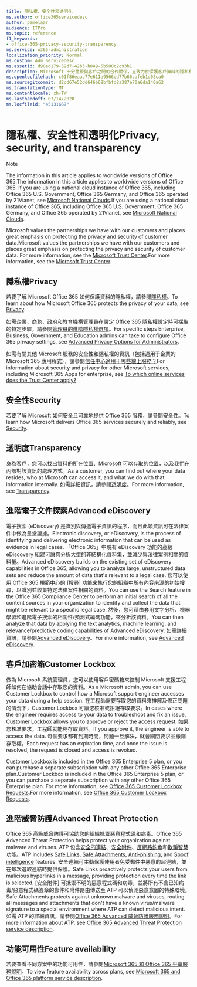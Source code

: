 ```yaml
---
title: 隱私權、安全性和透明化
ms.author: office365servicedesc
author: pamelaar
audience: ITPro
ms.topic: reference
f1_keywords:
- office-365-privacy-security-transparency
ms.service: o365-administration
localization_priority: Normal
ms.custom: Adm_ServiceDesc
ms.assetid: d90ed179-59d7-42b3-b849-5b580c2c93b1
description: Microsoft 十分重視與客戶之間的合作關係，且致力於保護客戶資料的隱私和安全性。 如需詳細資訊，請參閱 Microsoft 信任中心。
ms.openlocfilehash: c01f86eaac77e611a9566dd77b66cafeb1d03ca0
ms.sourcegitcommit: d2cd67e52dd646b68bfbfd8a387e70a6da140a62
ms.translationtype: MT
ms.contentlocale: zh-TW
ms.lasthandoff: 07/14/2020
ms.locfileid: "45131667"
---
```

# <a name="privacy-security-and-transparency"></a><span data-ttu-id="7baac-104">隱私權、安全性和透明化</span><span class="sxs-lookup"><span data-stu-id="7baac-104">Privacy, security, and transparency</span></span>

> [!NOTE]
> <span data-ttu-id="7baac-105">The information in this article applies to worldwide versions of Office 365.</span><span class="sxs-lookup"><span data-stu-id="7baac-105">The information in this article applies to worldwide versions of Office 365.</span></span> <span data-ttu-id="7baac-106">If you are using a national cloud instance of Office 365, including Office 365 U.S. Government, Office 365 Germany, and Office 365 operated by 21Vianet, see [Microsoft National Clouds](https://go.microsoft.com/fwlink/?linkid=841582).</span><span class="sxs-lookup"><span data-stu-id="7baac-106">If you are using a national cloud instance of Office 365, including Office 365 U.S. Government, Office 365 Germany, and Office 365 operated by 21Vianet, see [Microsoft National Clouds](https://go.microsoft.com/fwlink/?linkid=841582).</span></span> 
  
<span data-ttu-id="7baac-107">Microsoft values the partnerships we have with our customers and places great emphasis on protecting the privacy and security of customer data.</span><span class="sxs-lookup"><span data-stu-id="7baac-107">Microsoft values the partnerships we have with our customers and places great emphasis on protecting the privacy and security of customer data.</span></span> <span data-ttu-id="7baac-108">For more information, see the [Microsoft Trust Center](https://go.microsoft.com/fwlink/?LinkID=717951&amp;clcid=0x409).</span><span class="sxs-lookup"><span data-stu-id="7baac-108">For more information, see the [Microsoft Trust Center](https://go.microsoft.com/fwlink/?LinkID=717951&amp;clcid=0x409).</span></span>
  
## <a name="privacy"></a><span data-ttu-id="7baac-109">隱私權</span><span class="sxs-lookup"><span data-stu-id="7baac-109">Privacy</span></span>

<span data-ttu-id="7baac-110">若要了解 Microsoft Office 365 如何保護資料的隱私權，請參閱[隱私權](https://go.microsoft.com/fwlink/?LinkID=717953&amp;clcid=0x409)。</span><span class="sxs-lookup"><span data-stu-id="7baac-110">To learn about how Microsoft Office 365 protects the privacy of your data, see [Privacy](https://go.microsoft.com/fwlink/?LinkID=717953&amp;clcid=0x409).</span></span> 
  
<span data-ttu-id="7baac-111">如需企業、商務、政府和教育機構管理員在設定 Office 365 隱私權設定時可採取的特定步驟，請參閱[管理員的進階隱私權選項](https://go.microsoft.com/fwlink/p/?LinkID=285202)。</span><span class="sxs-lookup"><span data-stu-id="7baac-111">For specific steps Enterprise, Business, Government, and Education admins can take to configure Office 365 privacy settings, see [Advanced Privacy Options for Administrators](https://go.microsoft.com/fwlink/p/?LinkID=285202).</span></span>
  
<span data-ttu-id="7baac-112">如需有關其他 Microsoft 服務的安全性和隱私權的資訊（包括適用于企業的 Microsoft 365 應用程式），請參閱[信任中心適用于哪些線上服務？](https://www.microsoft.com/trustcenter/default.aspx)</span><span class="sxs-lookup"><span data-stu-id="7baac-112">For information about security and privacy for other Microsoft services, including Microsoft 365 Apps for enterprise, see [To which online services does the Trust Center apply?](https://www.microsoft.com/trustcenter/default.aspx)</span></span>
  
## <a name="security"></a><span data-ttu-id="7baac-113">安全性</span><span class="sxs-lookup"><span data-stu-id="7baac-113">Security</span></span>

<span data-ttu-id="7baac-114">若要了解 Microsoft 如何安全且可靠地提供 Office 365 服務，請參閱[安全性](https://go.microsoft.com/fwlink/?LinkID=717954&amp;clcid=0x409)。</span><span class="sxs-lookup"><span data-stu-id="7baac-114">To learn how Microsoft delivers Office 365 services securely and reliably, see [Security](https://go.microsoft.com/fwlink/?LinkID=717954&amp;clcid=0x409).</span></span>
  
## <a name="transparency"></a><span data-ttu-id="7baac-115">透明度</span><span class="sxs-lookup"><span data-stu-id="7baac-115">Transparency</span></span>

<span data-ttu-id="7baac-116">身為客戶，您可以找出資料的所在位置、Microsoft 可以存取的位置，以及我們在內部對該資訊的處理方式。</span><span class="sxs-lookup"><span data-stu-id="7baac-116">As a customer, you can find out where your data resides, who at Microsoft can access it, and what we do with that information internally.</span></span> <span data-ttu-id="7baac-117">如需詳細資訊，請參閱[透明度](https://go.microsoft.com/fwlink/?LinkID=717955&amp;clcid=0x409)。</span><span class="sxs-lookup"><span data-stu-id="7baac-117">For more information, see [Transparency](https://go.microsoft.com/fwlink/?LinkID=717955&amp;clcid=0x409).</span></span>
  
## <a name="advanced-ediscovery"></a><span data-ttu-id="7baac-118">進階電子文件探索</span><span class="sxs-lookup"><span data-stu-id="7baac-118">Advanced eDiscovery</span></span>

<span data-ttu-id="7baac-119">電子搜索 (eDiscovery) 是識別與傳遞電子資訊的程序，而且此類資訊可在法律案件中做為呈堂證據。</span><span class="sxs-lookup"><span data-stu-id="7baac-119">Electronic discovery, or eDiscovery, is the process of identifying and delivering electronic information that can be used as evidence in legal cases.</span></span> <span data-ttu-id="7baac-120">「Office 365」中現有 eDiscovery 功能的高級 eDiscovery 組建可讓您分析大型的非結構化資料集，並減少與法律案例相關的資料量。</span><span class="sxs-lookup"><span data-stu-id="7baac-120">Advanced eDiscovery builds on the existing set of eDiscovery capabilities in Office 365, allowing you to analyze large, unstructured data sets and reduce the amount of data that's relevant to a legal case.</span></span> <span data-ttu-id="7baac-121">您可以使用 Office 365 規範中心的 [搜尋] 功能來執行您的組織中所有內容來源的初始搜尋，以識別並收集特定法律案件相關的資料。</span><span class="sxs-lookup"><span data-stu-id="7baac-121">You can use the Search feature in the Office 365 Compliance Center to perform an initial search of all the content sources in your organization to identify and collect the data that might be relevant to a specific legal case.</span></span> <span data-ttu-id="7baac-122">然後，您可藉由套用文字分析、機器學習和進階電子搜索的相關性/預測式編碼功能，來分析該資料。</span><span class="sxs-lookup"><span data-stu-id="7baac-122">You can then analyze that data by applying the text analytics, machine learning, and relevance/predictive coding capabilities of Advanced eDiscovery.</span></span> <span data-ttu-id="7baac-123">如需詳細資訊，請參閱[Advanced eDiscovery](https://go.microsoft.com/fwlink/?LinkID=717971&amp;clcid=0x409)。</span><span class="sxs-lookup"><span data-stu-id="7baac-123">For more information, see [Advanced eDiscovery](https://go.microsoft.com/fwlink/?LinkID=717971&amp;clcid=0x409).</span></span>
  
## <a name="customer-lockbox"></a><span data-ttu-id="7baac-124">客戶加密箱</span><span class="sxs-lookup"><span data-stu-id="7baac-124">Customer Lockbox</span></span>

<span data-ttu-id="7baac-125">做為 Microsoft 系統管理員，您可以使用客戶密碼箱來控制 Microsoft 支援工程師如何在協助會話中存取您的資料。</span><span class="sxs-lookup"><span data-stu-id="7baac-125">As a Microsoft admin, you can use Customer Lockbox to control how a Microsoft support engineer accesses your data during a help session.</span></span> <span data-ttu-id="7baac-126">在工程師需要存取您的資料來排解及修正問題的情況下，Customer Lockbox 可讓您核准或拒絕存取要求。</span><span class="sxs-lookup"><span data-stu-id="7baac-126">In cases where the engineer requires access to your data to troubleshoot and fix an issue, Customer Lockbox allows you to approve or reject the access request.</span></span> <span data-ttu-id="7baac-127">如果您核准要求，工程師就能夠存取資料。</span><span class="sxs-lookup"><span data-stu-id="7baac-127">If you approve it, the engineer is able to access the data.</span></span> <span data-ttu-id="7baac-128">每個要求都有到期時間，問題一旦解決，就會關閉要求並撤銷存取權。</span><span class="sxs-lookup"><span data-stu-id="7baac-128">Each request has an expiration time, and once the issue is resolved, the request is closed and access is revoked.</span></span>
  
<span data-ttu-id="7baac-129">Customer Lockbox is included in the Office 365 Enterprise 5 plan, or you can purchase a separate subscription with any other Office 365 Enterprise plan.</span><span class="sxs-lookup"><span data-stu-id="7baac-129">Customer Lockbox is included in the Office 365 Enterprise 5 plan, or you can purchase a separate subscription with any other Office 365 Enterprise plan.</span></span> <span data-ttu-id="7baac-130">For more information, see [Office 365 Customer Lockbox Requests](https://go.microsoft.com/fwlink/?LinkID=717969&amp;clcid=0x409).</span><span class="sxs-lookup"><span data-stu-id="7baac-130">For more information, see [Office 365 Customer Lockbox Requests](https://go.microsoft.com/fwlink/?LinkID=717969&amp;clcid=0x409).</span></span>
  
## <a name="advanced-threat-protection"></a><span data-ttu-id="7baac-131">進階威脅防護</span><span class="sxs-lookup"><span data-stu-id="7baac-131">Advanced Threat Protection</span></span>

<span data-ttu-id="7baac-132">Office 365 高級威脅防護可協助您的組織抵禦惡意程式碼和病毒。</span><span class="sxs-lookup"><span data-stu-id="7baac-132">Office 365 Advanced Threat Protection helps protect your organization against malware and viruses.</span></span> <span data-ttu-id="7baac-133">ATP 包含[安全的連結](https://docs.microsoft.com/office365/securitycompliance/atp-safe-links)、[安全附件](https://docs.microsoft.com/office365/securitycompliance/atp-safe-attachments)、[反網路釣魚](https://docs.microsoft.com/office365/securitycompliance/atp-anti-phishing)和[欺騙智慧](https://docs.microsoft.com/office365/securitycompliance/learn-about-spoof-intelligence)功能。</span><span class="sxs-lookup"><span data-stu-id="7baac-133">ATP includes [Safe Links](https://docs.microsoft.com/office365/securitycompliance/atp-safe-links), [Safe Attachments](https://docs.microsoft.com/office365/securitycompliance/atp-safe-attachments), [Anti-phishing](https://docs.microsoft.com/office365/securitycompliance/atp-anti-phishing), and [Spoof intelligence](https://docs.microsoft.com/office365/securitycompliance/learn-about-spoof-intelligence) features.</span></span> <span data-ttu-id="7baac-134">安全連結可主動保護使用者免受郵件中惡意的超連結，並在每次選取連結時提供保護。</span><span class="sxs-lookup"><span data-stu-id="7baac-134">Safe Links proactively protects your users from malicious hyperlinks in a message, providing protection every time the link is selected.</span></span> <span data-ttu-id="7baac-135">[安全附件] 可抵禦不明的惡意程式碼和病毒，並將所有不含已知病毒/惡意程式碼簽章的郵件和附件路由傳送至 ATP 可以偵測惡意意圖的特殊環境。</span><span class="sxs-lookup"><span data-stu-id="7baac-135">Safe Attachments protects against unknown malware and viruses, routing all messages and attachments that don't have a known virus/malware signature to a special environment where ATP can detect malicious intent.</span></span> <span data-ttu-id="7baac-136">如需 ATP 的詳細資訊，請參閱[Office 365 Advanced 威脅防護服務說明](../office-365-advanced-threat-protection-service-description.md)。</span><span class="sxs-lookup"><span data-stu-id="7baac-136">For more information about ATP, see [Office 365 Advanced Threat Protection service description](../office-365-advanced-threat-protection-service-description.md).</span></span>
  
## <a name="feature-availability"></a><span data-ttu-id="7baac-137">功能可用性</span><span class="sxs-lookup"><span data-stu-id="7baac-137">Feature availability</span></span>

<span data-ttu-id="7baac-138">若要查看不同方案中的功能可用性，請參閱[Microsoft 365 和 Office 365 平臺服務說明](office-365-platform-service-description.md)。</span><span class="sxs-lookup"><span data-stu-id="7baac-138">To view feature availability across plans, see [Microsoft 365 and Office 365 platform service description](office-365-platform-service-description.md).</span></span>
  